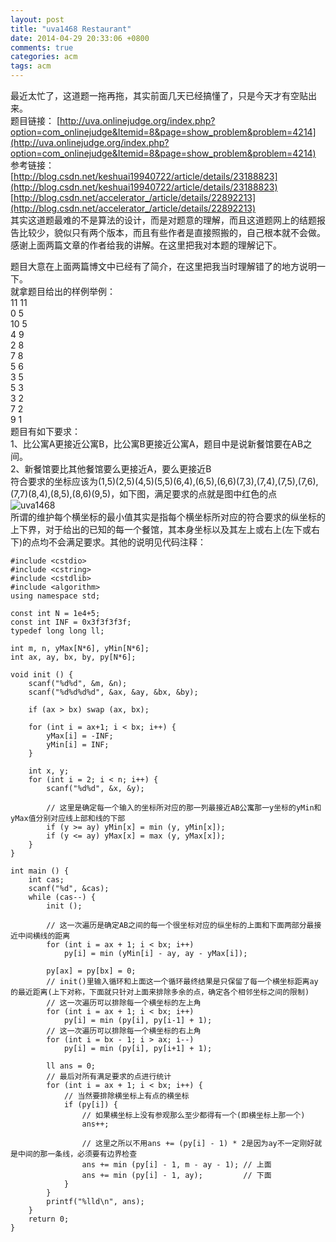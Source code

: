 ```yaml
---
layout: post
title: "uva1468 Restaurant"
date: 2014-04-29 20:33:06 +0800
comments: true
categories: acm
tags: acm
---
```

最近太忙了，这道题一拖再拖，其实前面几天已经搞懂了，只是今天才有空贴出来。  
题目链接：    [http://uva.onlinejudge.org/index.php?option=com_onlinejudge&Itemid=8&page=show_problem&problem=4214](http://uva.onlinejudge.org/index.php?option=com_onlinejudge&Itemid=8&page=show_problem&problem=4214)  
参考链接：  
[http://blog.csdn.net/keshuai19940722/article/details/23188823](http://blog.csdn.net/keshuai19940722/article/details/23188823)
[http://blog.csdn.net/accelerator_/article/details/22892213](http://blog.csdn.net/accelerator_/article/details/22892213)  
其实这道题最难的不是算法的设计，而是对题意的理解，而且这道题网上的结题报告比较少，貌似只有两个版本，而且有些作者是直接照搬的，自己根本就不会做。感谢上面两篇文章的作者给我的讲解。在这里把我对本题的理解记下。
<!--more-->
题目大意在上面两篇博文中已经有了简介，在这里把我当时理解错了的地方说明一下。  
就拿题目给出的样例举例：  
11 11  
0 5  
10 5  
4 9  
2 8  
7 8  
5 6  
3 5  
5 3  
3 2  
7 2  
9 1  
题目有如下要求：  
1、比公寓A更接近公寓B，比公寓B更接近公寓A，题目中是说新餐馆要在AB之间。  
2、新餐馆要比其他餐馆要么更接近A，要么更接近B  
符合要求的坐标应该为(1,5)(2,5)(4,5)(5,5)(6,4),(6,5),(6,6)(7,3),(7,4),(7,5),(7,6),(7,7)(8,4),(8,5),(8,6)(9,5)，如下图，满足要求的点就是图中红色的点  
![uva1468](/images/uva1468.jpg)  
所谓的维护每个横坐标的最小值其实是指每个横坐标所对应的符合要求的纵坐标的上下界，对于给出的已知的每一个餐馆，其本身坐标以及其左上或右上(左下或右下)的点均不会满足要求。其他的说明见代码注释：

    #include <cstdio>
	#include <cstring>
	#include <cstdlib>
	#include <algorithm>
	using namespace std;

	const int N = 1e4+5;
	const int INF = 0x3f3f3f3f;
	typedef long long ll;

	int m, n, yMax[N*6], yMin[N*6];
	int ax, ay, bx, by, py[N*6];

	void init () {
		scanf("%d%d", &m, &n);
		scanf("%d%d%d%d", &ax, &ay, &bx, &by);

		if (ax > bx) swap (ax, bx);

		for (int i = ax+1; i < bx; i++) {
			yMax[i] = -INF;
			yMin[i] = INF;
		}

		int x, y;
		for (int i = 2; i < n; i++) {
			scanf("%d%d", &x, &y);

			// 这里是确定每一个输入的坐标所对应的那一列最接近AB公寓那一y坐标的yMin和yMax值分别对应线上部和线的下部
			if (y >= ay) yMin[x] = min (y, yMin[x]);
			if (y <= ay) yMax[x] = max (y, yMax[x]);
		}
	}

	int main () {
		int cas;
		scanf("%d", &cas);
		while (cas--) {
			init ();

			// 这一次遍历是确定AB之间的每一个很坐标对应的纵坐标的上面和下面两部分最接近中间横线的距离
			for (int i = ax + 1; i < bx; i++)
				py[i] = min (yMin[i] - ay, ay - yMax[i]);

			py[ax] = py[bx] = 0;
			// init()里输入循环和上面这一个循环最终结果是只保留了每一个横坐标距离ay的最近距离(上下对称，下面就只针对上面来排除多余的点，确定各个相邻坐标之间的限制)
			// 这一次遍历可以排除每一个横坐标的左上角
			for (int i = ax + 1; i < bx; i++)
				py[i] = min (py[i], py[i-1] + 1);
			// 这一次遍历可以排除每一个横坐标的右上角
			for (int i = bx - 1; i > ax; i--)
				py[i] = min (py[i], py[i+1] + 1);

			ll ans = 0;
			// 最后对所有满足要求的点进行统计
			for (int i = ax + 1; i < bx; i++) {
				// 当然要排除横坐标上有点的横坐标
				if (py[i]) {
					// 如果横坐标上没有参观那么至少都得有一个(即横坐标上那一个)
					ans++;

					// 这里之所以不用ans += (py[i] - 1) * 2是因为ay不一定刚好就是中间的那一条线，必须要有边界检查
					ans += min (py[i] - 1, m - ay - 1);	// 上面
					ans += min (py[i] - 1, ay);			// 下面
				}
			}
			printf("%lld\n", ans);
		}
		return 0;
	}

